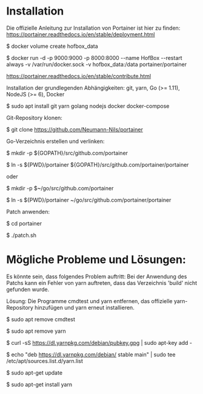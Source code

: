 # Installation

Die offizielle Anleitung zur Installation von Portainer ist hier zu finden: https://portainer.readthedocs.io/en/stable/deployment.html


$ docker volume create hofbox_data

$ docker run -d -p 9000:9000 -p 8000:8000 --name HofBox --restart always -v /var/run/docker.sock -v hofbox_data:/data portainer/portainer


https://portainer.readthedocs.io/en/stable/contribute.html

Installation der grundlegenden Abhängigkeiten: git, yarn, Go (>= 1.11), NodeJS (>= 6), Docker

$ sudo apt install git yarn golang nodejs docker docker-compose

Git-Repository klonen:

$ git clone https://github.com/Neumann-Nils/portainer


Go-Verzeichnis erstellen und verlinken:

$ mkdir -p ${GOPATH}/src/github.com/portainer

$ ln -s ${PWD}/portainer ${GOPATH}/src/github.com/portainer/portainer


oder


$ mkdir -p $~/go/src/github.com/portainer

$ ln -s ${PWD}/portainer ~/go/src/github.com/portainer/portainer


Patch anwenden:

$ cd portainer

$ ./patch.sh



# Mögliche Probleme und Lösungen:

Es könnte sein, dass folgendes Problem auftritt: Bei der Anwendung des Patchs kann ein Fehler von yarn auftreten, dass das Verzeichnis 'build' nicht gefunden wurde.

Lösung: Die Programme cmdtest und yarn entfernen, das offizielle yarn-Repository hinzufügen und yarn erneut installieren.

$ sudo apt remove cmdtest

$ sudo apt remove yarn

$ curl -sS https://dl.yarnpkg.com/debian/pubkey.gpg | sudo apt-key add -

$ echo "deb https://dl.yarnpkg.com/debian/ stable main" | sudo tee /etc/apt/sources.list.d/yarn.list

$ sudo apt-get update

$ sudo apt-get install yarn
